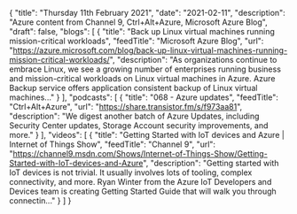 {
  "title": "Thursday 11th February 2021",
  "date": "2021-02-11",
  "description": "Azure content from Channel 9, Ctrl+Alt+Azure, Microsoft Azure Blog",
  "draft": false,
  "blogs": [
    {
      "title": "Back up Linux virtual machines running mission-critical workloads",
      "feedTitle": "Microsoft Azure Blog",
      "url": "https://azure.microsoft.com/blog/back-up-linux-virtual-machines-running-mission-critical-workloads/",
      "description": "As organizations continue to embrace Linux, we see a growing number of enterprises running business and mission-critical workloads on Linux virtual machines in Azure. Azure Backup service offers application consistent backup of Linux virtual machines..."
    }
  ],
  "podcasts": [
    {
      "title": "068 - Azure updates",
      "feedTitle": "Ctrl+Alt+Azure",
      "url": "https://share.transistor.fm/s/f973aa81",
      "description": "We digest another batch of Azure Updates, including Security Center updates, Storage Account security improvements, and more."
    }
  ],
  "videos": [
    {
      "title": "Getting Started with IoT devices and Azure | Internet of Things Show",
      "feedTitle": "Channel 9",
      "url": "https://channel9.msdn.com/Shows/Internet-of-Things-Show/Getting-Started-with-IoT-devices-and-Azure",
      "description": "Getting started with IoT devices is not trivial. It usually involves lots of tooling, complex connectivity, and more. Ryan Winter from the Azure IoT Developers and Devices team is creating Getting Started Guide that will walk you through connectin..."
    }
  ]
}
